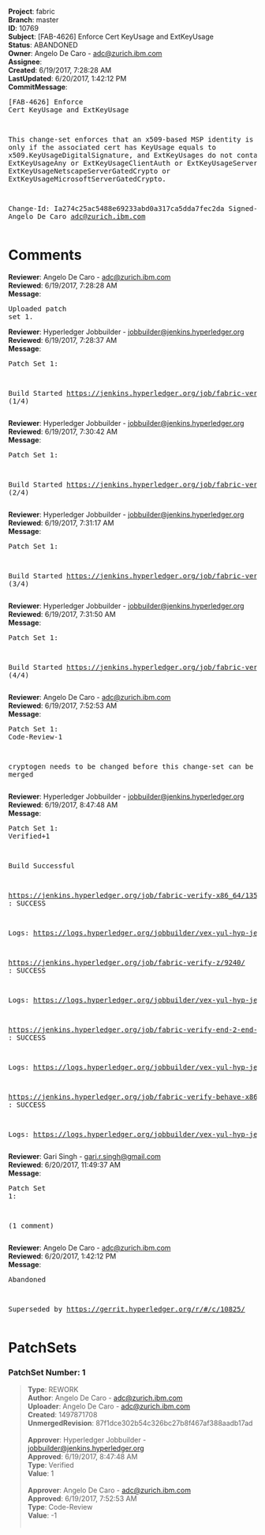 <strong>Project</strong>: fabric<br><strong>Branch</strong>: master<br><strong>ID</strong>: 10769<br><strong>Subject</strong>: [FAB-4626] Enforce Cert KeyUsage and ExtKeyUsage<br><strong>Status</strong>: ABANDONED<br><strong>Owner</strong>: Angelo De Caro - adc@zurich.ibm.com<br><strong>Assignee</strong>:<br><strong>Created</strong>: 6/19/2017, 7:28:28 AM<br><strong>LastUpdated</strong>: 6/20/2017, 1:42:12 PM<br><strong>CommitMessage</strong>:<br><pre>[FAB-4626] Enforce Cert KeyUsage and ExtKeyUsage

This change-set enforces that an  x509-based
MSP identity is valid only if the associated cert
has KeyUsage equals to x509.KeyUsageDigitalSignature,
and ExtKeyUsages do not contain any of
ExtKeyUsageAny or ExtKeyUsageClientAuth or ExtKeyUsageServerAuth
ExtKeyUsageNetscapeServerGatedCrypto or
ExtKeyUsageMicrosoftServerGatedCrypto.

Change-Id: Ia274c25ac5488e69233abd0a317ca5dda7fec2da
Signed-off-by: Angelo De Caro <adc@zurich.ibm.com>
</pre><h1>Comments</h1><strong>Reviewer</strong>: Angelo De Caro - adc@zurich.ibm.com<br><strong>Reviewed</strong>: 6/19/2017, 7:28:28 AM<br><strong>Message</strong>: <pre>Uploaded patch set 1.</pre><strong>Reviewer</strong>: Hyperledger Jobbuilder - jobbuilder@jenkins.hyperledger.org<br><strong>Reviewed</strong>: 6/19/2017, 7:28:37 AM<br><strong>Message</strong>: <pre>Patch Set 1:

Build Started https://jenkins.hyperledger.org/job/fabric-verify-z/9240/ (1/4)</pre><strong>Reviewer</strong>: Hyperledger Jobbuilder - jobbuilder@jenkins.hyperledger.org<br><strong>Reviewed</strong>: 6/19/2017, 7:30:42 AM<br><strong>Message</strong>: <pre>Patch Set 1:

Build Started https://jenkins.hyperledger.org/job/fabric-verify-x86_64/13587/ (2/4)</pre><strong>Reviewer</strong>: Hyperledger Jobbuilder - jobbuilder@jenkins.hyperledger.org<br><strong>Reviewed</strong>: 6/19/2017, 7:31:17 AM<br><strong>Message</strong>: <pre>Patch Set 1:

Build Started https://jenkins.hyperledger.org/job/fabric-verify-end-2-end-x86_64/5094/ (3/4)</pre><strong>Reviewer</strong>: Hyperledger Jobbuilder - jobbuilder@jenkins.hyperledger.org<br><strong>Reviewed</strong>: 6/19/2017, 7:31:50 AM<br><strong>Message</strong>: <pre>Patch Set 1:

Build Started https://jenkins.hyperledger.org/job/fabric-verify-behave-x86_64/7641/ (4/4)</pre><strong>Reviewer</strong>: Angelo De Caro - adc@zurich.ibm.com<br><strong>Reviewed</strong>: 6/19/2017, 7:52:53 AM<br><strong>Message</strong>: <pre>Patch Set 1: Code-Review-1

cryptogen needs to be changed before this change-set can be merged</pre><strong>Reviewer</strong>: Hyperledger Jobbuilder - jobbuilder@jenkins.hyperledger.org<br><strong>Reviewed</strong>: 6/19/2017, 8:47:48 AM<br><strong>Message</strong>: <pre>Patch Set 1: Verified+1

Build Successful 

https://jenkins.hyperledger.org/job/fabric-verify-x86_64/13587/ : SUCCESS

Logs: https://logs.hyperledger.org/jobbuilder/vex-yul-hyp-jenkins-1/fabric-verify-x86_64/13587

https://jenkins.hyperledger.org/job/fabric-verify-z/9240/ : SUCCESS

Logs: https://logs.hyperledger.org/jobbuilder/vex-yul-hyp-jenkins-1/fabric-verify-z/9240

https://jenkins.hyperledger.org/job/fabric-verify-end-2-end-x86_64/5094/ : SUCCESS

Logs: https://logs.hyperledger.org/jobbuilder/vex-yul-hyp-jenkins-1/fabric-verify-end-2-end-x86_64/5094

https://jenkins.hyperledger.org/job/fabric-verify-behave-x86_64/7641/ : SUCCESS

Logs: https://logs.hyperledger.org/jobbuilder/vex-yul-hyp-jenkins-1/fabric-verify-behave-x86_64/7641</pre><strong>Reviewer</strong>: Gari Singh - gari.r.singh@gmail.com<br><strong>Reviewed</strong>: 6/20/2017, 11:49:37 AM<br><strong>Message</strong>: <pre>Patch Set 1:

(1 comment)</pre><strong>Reviewer</strong>: Angelo De Caro - adc@zurich.ibm.com<br><strong>Reviewed</strong>: 6/20/2017, 1:42:12 PM<br><strong>Message</strong>: <pre>Abandoned

Superseded by https://gerrit.hyperledger.org/r/#/c/10825/</pre><h1>PatchSets</h1><h3>PatchSet Number: 1</h3><blockquote><strong>Type</strong>: REWORK<br><strong>Author</strong>: Angelo De Caro - adc@zurich.ibm.com<br><strong>Uploader</strong>: Angelo De Caro - adc@zurich.ibm.com<br><strong>Created</strong>: 1497871708<br><strong>UnmergedRevision</strong>: 87f1dce302b54c326bc27b8f467af388aadb17ad<br><br><strong>Approver</strong>: Hyperledger Jobbuilder - jobbuilder@jenkins.hyperledger.org<br><strong>Approved</strong>: 6/19/2017, 8:47:48 AM<br><strong>Type</strong>: Verified<br><strong>Value</strong>: 1<br><br><strong>Approver</strong>: Angelo De Caro - adc@zurich.ibm.com<br><strong>Approved</strong>: 6/19/2017, 7:52:53 AM<br><strong>Type</strong>: Code-Review<br><strong>Value</strong>: -1<br><br></blockquote>